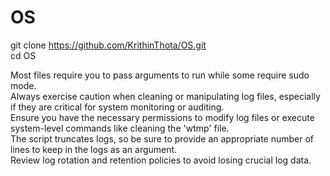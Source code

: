 # OS
git clone https://github.com/KrithinThota/OS.git <br>
cd OS<br>


Most files require you to pass arguments to run while some require sudo mode.<br>
Always exercise caution when cleaning or manipulating log files, especially if they are critical for system monitoring or auditing.<br>
Ensure you have the necessary permissions to modify log files or execute system-level commands like cleaning the 'wtmp' file.<br>
The script truncates logs, so be sure to provide an appropriate number of lines to keep in the logs as an argument.<br>
Review log rotation and retention policies to avoid losing crucial log data.<br><br>


